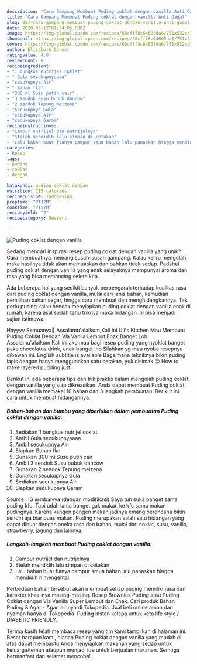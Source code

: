 ```yaml
---
description: "Cara Gampang Membuat Puding coklat dengan vanilla Anti Gagal"
title: "Cara Gampang Membuat Puding coklat dengan vanilla Anti Gagal"
slug: 927-cara-gampang-membuat-puding-coklat-dengan-vanilla-anti-gagal
date: 2020-06-12T01:34:06.080Z
image: https://img-global.cpcdn.com/recipes/68cfff8c64605da6/751x532cq70/puding-coklat-dengan-vanilla-foto-resep-utama.jpg
thumbnail: https://img-global.cpcdn.com/recipes/68cfff8c64605da6/751x532cq70/puding-coklat-dengan-vanilla-foto-resep-utama.jpg
cover: https://img-global.cpcdn.com/recipes/68cfff8c64605da6/751x532cq70/puding-coklat-dengan-vanilla-foto-resep-utama.jpg
author: Elizabeth Garner
ratingvalue: 4.8
reviewcount: 6
recipeingredient:
- "1 bungkus nutrijel coklat"
- " Gula secukupnyaaaa"
- "secukupnya Air"
- " Bahan fla"
- "300 ml Susu putih cair"
- "3 sendok Susu bubuk dancow"
- "2 sendok Tepung meizena"
- "secukupnya Gula"
- "secukupnya Air"
- "secukupnya Garam"
recipeinstructions:
- "Campur nutrijel dan nutrijelnya"
- "Stelah mendidih lalu simpan di cetakan"
- "Lalu bahan buat flanya campur smua bahan lalu panaskan hingga mendidih n mengental"
categories:
- Resep
tags:
- puding
- coklat
- dengan

katakunci: puding coklat dengan 
nutrition: 215 calories
recipecuisine: Indonesian
preptime: "PT37M"
cooktime: "PT57M"
recipeyield: "2"
recipecategory: Dessert

---
```



![Puding coklat dengan vanilla](https://img-global.cpcdn.com/recipes/68cfff8c64605da6/751x532cq70/puding-coklat-dengan-vanilla-foto-resep-utama.jpg)

Sedang mencari inspirasi resep puding coklat dengan vanilla yang unik? Cara membuatnya memang susah-susah gampang. Kalau keliru mengolah maka hasilnya tidak akan memuaskan dan bahkan tidak sedap. Padahal puding coklat dengan vanilla yang enak selayaknya mempunyai aroma dan rasa yang bisa memancing selera kita.

Ada beberapa hal yang sedikit banyak berpengaruh terhadap kualitas rasa dari puding coklat dengan vanilla, mulai dari jenis bahan, kemudian pemilihan bahan segar, hingga cara membuat dan menghidangkannya. Tak perlu pusing kalau hendak menyiapkan puding coklat dengan vanilla enak di rumah, karena asal sudah tahu triknya maka hidangan ini bisa menjadi sajian istimewa.

Hayyyy Semuanya🤗 Assalamu&#39;alaikum,Kali Ini Uli&#39;s Kitchen Mau Membuat Puding Coklat Dengan Vla Vanila Lembut,Enak Banget Loh. Assalamu&#39;alaikum Kali ini aku mau bagi resep puding yang nyoklat banget pake chocolatos drink, enak banget lho Silahkan yg mau nyoba resepnya dibawah ini. English subtitle is available Bagaimana tekniknya bikin puding lapis dengan hanya menggunakan satu cetakan, yuk disimak 😊 How to make layered pudding just.


Berikut ini ada beberapa tips dan trik praktis dalam mengolah puding coklat dengan vanilla yang siap dikreasikan. Anda dapat membuat Puding coklat dengan vanilla memakai 10 bahan dan 3 langkah pembuatan. Berikut ini cara untuk membuat hidangannya.

<!--inarticleads1-->

##### Bahan-bahan dan bumbu yang diperlukan dalam pembuatan Puding coklat dengan vanilla:

1. Sediakan 1 bungkus nutrijel coklat
1. Ambil  Gula secukupnyaaaa
1. Ambil secukupnya Air
1. Siapkan  Bahan fla:
1. Gunakan 300 ml Susu putih cair
1. Ambil 3 sendok Susu bubuk dancow
1. Gunakan 2 sendok Tepung meizena
1. Gunakan secukupnya Gula
1. Sediakan secukupnya Air
1. Siapkan secukupnya Garam


Source : IG @mbaiyya (dengan modifikasi) Saya tuh suka banget sama puding kfc. Tapi udah lama banget gak makan ke kfc sama makan pudingnya. Karena kangen pengen makan jadinya emang berencana bikin sendiri aja biar puas makan. Puding merupakan salah satu hidangan yang dapat dibuat dengan aneka rasa dan bahan, mulai dari coklat, susu, vanilla, strawberry, jagung dan lainnya. 

<!--inarticleads2-->

##### Langkah-langkah membuat Puding coklat dengan vanilla:

1. Campur nutrijel dan nutrijelnya
1. Stelah mendidih lalu simpan di cetakan
1. Lalu bahan buat flanya campur smua bahan lalu panaskan hingga mendidih n mengental


Perbedaan bahan tersebut akan membuat setiap puding memiliki rasa dan karakter khas-nya masing-masing. Resep Brownies Puding atau Puding Coklat dengan Vla Vanilla Super Lembut dan Enak. Cari produk Bahan Puding &amp; Agar - Agar lainnya di Tokopedia. Jual beli online aman dan nyaman hanya di Tokopedia. Puding instan kelapa untuk keto life style / DIABETIC FRIENDLY. 

Terima kasih telah membaca resep yang tim kami tampilkan di halaman ini. Besar harapan kami, olahan Puding coklat dengan vanilla yang mudah di atas dapat membantu Anda menyiapkan makanan yang sedap untuk keluarga/teman ataupun menjadi ide untuk berjualan makanan. Semoga bermanfaat dan selamat mencoba!
